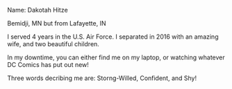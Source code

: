 Name: Dakotah Hitze

Bemidji, MN but from Lafayette, IN

I served 4 years in the U.S. Air Force. I separated in 2016 with an amazing wife, and two beautiful children.

In my downtime, you can either find me on my laptop, or watching whatever DC Comics has put out new!

Three words decribing me are: Storng-Willed, Confident, and Shy!